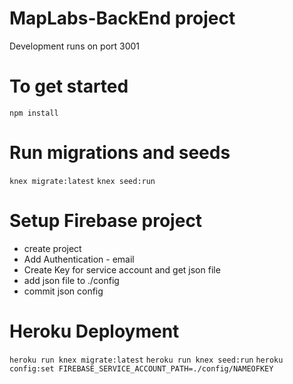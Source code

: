 # MapLabs-BackEnd project

Development runs on port 3001

# To get started
`npm install`

# Run migrations and seeds
`knex migrate:latest`
`knex seed:run`

# Setup Firebase project
- create project
- Add Authentication - email
- Create Key for service account and get json file
- add json file to ./config
- commit json config

# Heroku Deployment
`heroku run knex migrate:latest`
`heroku run knex seed:run`
`heroku config:set FIREBASE_SERVICE_ACCOUNT_PATH=./config/NAMEOFKEY`
